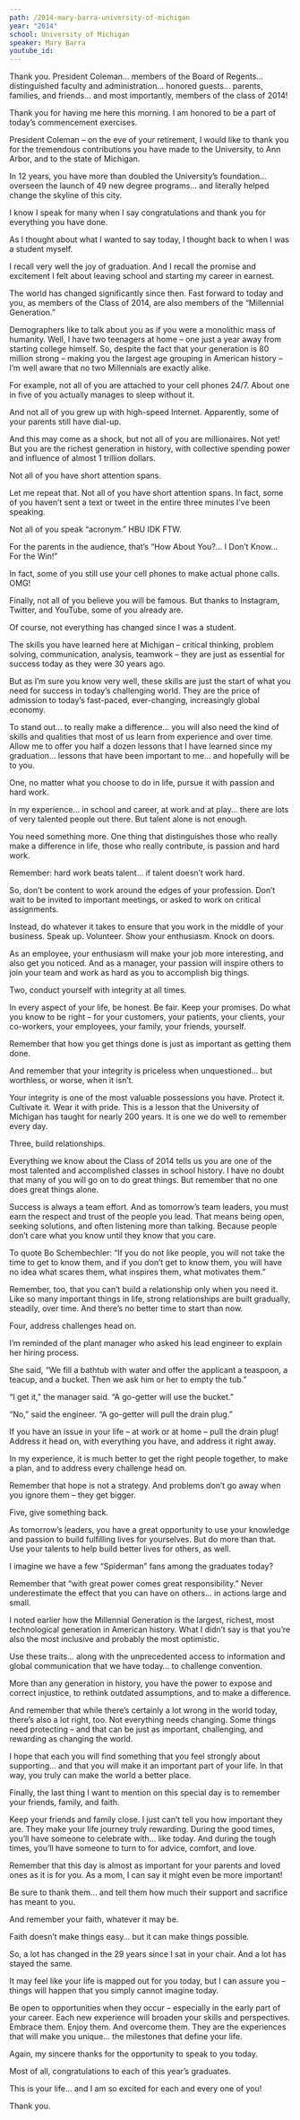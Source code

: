 ```yaml
---
path: /2014-mary-barra-university-of-michigan
year: "2014"
school: University of Michigan
speaker: Mary Barra
youtube_id: 
---
```


Thank you. President Coleman… members of the Board of Regents… distinguished faculty and administration… honored guests… parents, families, and friends… and most importantly, members of the class of 2014!

Thank you for having me here this morning. I am honored to be a part of today’s commencement exercises.

President Coleman – on the eve of your retirement, I would like to thank you for the tremendous contributions you have made to the University, to Ann Arbor, and to the state of Michigan.

In 12 years, you have more than doubled the University’s foundation… overseen the launch of 49 new degree programs… and literally helped change the skyline of this city.

I know I speak for many when I say congratulations and thank you for everything you have done.

As I thought about what I wanted to say today, I thought back to when I was a student myself.

I recall very well the joy of graduation. And I recall the promise and excitement I felt about leaving school and starting my career in earnest.

The world has changed significantly since then. Fast forward to today and you, as members of the Class of 2014, are also members of the “Millennial Generation.”

Demographers like to talk about you as if you were a monolithic mass of humanity. Well, I have two teenagers at home – one just a year away from starting college himself. So, despite the fact that your generation is 80 million strong – making you the largest age grouping in American history – I’m well aware that no two Millennials are exactly alike.

For example, not all of you are attached to your cell phones 24/7. About one in five of you actually manages to sleep without it.

And not all of you grew up with high-speed Internet. Apparently, some of your parents still have dial-up.

And this may come as a shock, but not all of you are millionaires. Not yet! But you are the richest generation in history, with collective spending power and influence of almost 1 trillion dollars.

Not all of you have short attention spans.

Let me repeat that. Not all of you have short attention spans. In fact, some of you haven’t sent a text or tweet in the entire three minutes I’ve been speaking.

Not all of you speak “acronym.” HBU IDK FTW.

For the parents in the audience, that’s “How About You?… I Don’t Know… For the Win!”

In fact, some of you still use your cell phones to make actual phone calls. OMG!

Finally, not all of you believe you will be famous. But thanks to Instagram, Twitter, and YouTube, some of you already are.

Of course, not everything has changed since I was a student.

The skills you have learned here at Michigan – critical thinking, problem solving, communication, analysis, teamwork – they are just as essential for success today as they were 30 years ago.

But as I’m sure you know very well, these skills are just the start of what you need for success in today’s challenging world. They are the price of admission to today’s fast-paced, ever-changing, increasingly global economy.

To stand out… to really make a difference… you will also need the kind of skills and qualities that most of us learn from experience and over time. Allow me to offer you half a dozen lessons that I have learned since my graduation… lessons that have been important to me… and hopefully will be to you.

One, no matter what you choose to do in life, pursue it with passion and hard work.

In my experience… in school and career, at work and at play… there are lots of very talented people out there. But talent alone is not enough.

You need something more. One thing that distinguishes those who really make a difference in life, those who really contribute, is passion and hard work.

Remember: hard work beats talent… if talent doesn’t work hard.

So, don’t be content to work around the edges of your profession. Don’t wait to be invited to important meetings, or asked to work on critical assignments.

Instead, do whatever it takes to ensure that you work in the middle of your business. Speak up. Volunteer. Show your enthusiasm. Knock on doors.

As an employee, your enthusiasm will make your job more interesting, and also get you noticed. And as a manager, your passion will inspire others to join your team and work as hard as you to accomplish big things.

Two, conduct yourself with integrity at all times.

In every aspect of your life, be honest. Be fair. Keep your promises. Do what you know to be right – for your customers, your patients, your clients, your co-workers, your employees, your family, your friends, yourself.

Remember that how you get things done is just as important as getting them done.

And remember that your integrity is priceless when unquestioned… but worthless, or worse, when it isn’t.

Your integrity is one of the most valuable possessions you have. Protect it. Cultivate it. Wear it with pride. This is a lesson that the University of Michigan has taught for nearly 200 years. It is one we do well to remember every day.

Three, build relationships.

Everything we know about the Class of 2014 tells us you are one of the most talented and accomplished classes in school history. I have no doubt that many of you will go on to do great things. But remember that no one does great things alone.

Success is always a team effort. And as tomorrow’s team leaders, you must earn the respect and trust of the people you lead. That means being open, seeking solutions, and often listening more than talking. Because people don’t care what you know until they know that you care.

To quote Bo Schembechler: “If you do not like people, you will not take the time to get to know them, and if you don’t get to know them, you will have no idea what scares them, what inspires them, what motivates them.”

Remember, too, that you can’t build a relationship only when you need it. Like so many important things in life, strong relationships are built gradually, steadily, over time. And there’s no better time to start than now.

Four, address challenges head on.

I’m reminded of the plant manager who asked his lead engineer to explain her hiring process.

She said, “We fill a bathtub with water and offer the applicant a teaspoon, a teacup, and a bucket. Then we ask him or her to empty the tub.”

“I get it,” the manager said. “A go-getter will use the bucket.”

“No,” said the engineer. “A go-getter will pull the drain plug.”

If you have an issue in your life – at work or at home – pull the drain plug! Address it head on, with everything you have, and address it right away.

In my experience, it is much better to get the right people together, to make a plan, and to address every challenge head on.

Remember that hope is not a strategy. And problems don’t go away when you ignore them – they get bigger.

Five, give something back.

As tomorrow’s leaders, you have a great opportunity to use your knowledge and passion to build fulfilling lives for yourselves. But do more than that. Use your talents to help build better lives for others, as well.

I imagine we have a few “Spiderman” fans among the graduates today?

Remember that “with great power comes great responsibility.” Never underestimate the effect that you can have on others… in actions large and small.

I noted earlier how the Millennial Generation is the largest, richest, most technological generation in American history. What I didn’t say is that you’re also the most inclusive and probably the most optimistic.

Use these traits… along with the unprecedented access to information and global communication that we have today… to challenge convention.

More than any generation in history, you have the power to expose and correct injustice, to rethink outdated assumptions, and to make a difference.

And remember that while there’s certainly a lot wrong in the world today, there’s also a lot right, too. Not everything needs changing. Some things need protecting – and that can be just as important, challenging, and rewarding as changing the world.

I hope that each you will find something that you feel strongly about supporting… and that you will make it an important part of your life. In that way, you truly can make the world a better place.

Finally, the last thing I want to mention on this special day is to remember your friends, family, and faith.

Keep your friends and family close. I just can’t tell you how important they are. They make your life journey truly rewarding. During the good times, you’ll have someone to celebrate with… like today. And during the tough times, you’ll have someone to turn to for advice, comfort, and love.

Remember that this day is almost as important for your parents and loved ones as it is for you. As a mom, I can say it might even be more important!

Be sure to thank them… and tell them how much their support and sacrifice has meant to you.

And remember your faith, whatever it may be.

Faith doesn’t make things easy… but it can make things possible.

So, a lot has changed in the 29 years since I sat in your chair. And a lot has stayed the same.

It may feel like your life is mapped out for you today, but I can assure you – things will happen that you simply cannot imagine today.

Be open to opportunities when they occur – especially in the early part of your career. Each new experience will broaden your skills and perspectives. Embrace them. Enjoy them. And overcome them. They are the experiences that will make you unique… the milestones that define your life.

Again, my sincere thanks for the opportunity to speak to you today.

Most of all, congratulations to each of this year’s graduates.

This is your life… and I am so excited for each and every one of you!

Thank you.
